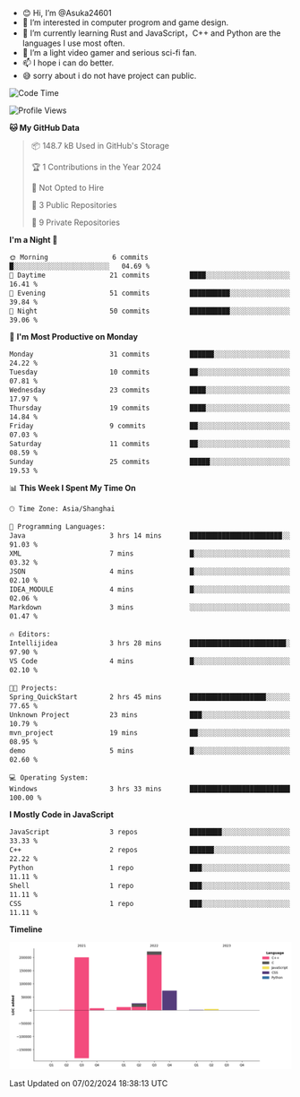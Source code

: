 - 😊 Hi, I’m @Asuka24601
- 👀 I’m interested in computer progrom and game design.
- 🌱 I’m currently learning Rust and JavaScript，C++ and Python are the languages I use most often.
- 💞️ I’m a light video gamer and serious sci-fi fan.
- 📫 I hope i can do better.
- 😅 sorry about i do not have project can public.

<!--START_SECTION:waka-->
![Code Time](http://img.shields.io/badge/Code%20Time-466%20hrs%2036%20mins-blue)

![Profile Views](http://img.shields.io/badge/Profile%20Views-0-blue)

**🐱 My GitHub Data** 

> 📦 148.7 kB Used in GitHub's Storage 
 > 
> 🏆 1 Contributions in the Year 2024
 > 
> 🚫 Not Opted to Hire
 > 
> 📜 3 Public Repositories 
 > 
> 🔑 9 Private Repositories 
 > 
**I'm a Night 🦉** 

```text
🌞 Morning                6 commits           █░░░░░░░░░░░░░░░░░░░░░░░░   04.69 % 
🌆 Daytime                21 commits          ████░░░░░░░░░░░░░░░░░░░░░   16.41 % 
🌃 Evening                51 commits          ██████████░░░░░░░░░░░░░░░   39.84 % 
🌙 Night                  50 commits          ██████████░░░░░░░░░░░░░░░   39.06 % 
```
📅 **I'm Most Productive on Monday** 

```text
Monday                   31 commits          ██████░░░░░░░░░░░░░░░░░░░   24.22 % 
Tuesday                  10 commits          ██░░░░░░░░░░░░░░░░░░░░░░░   07.81 % 
Wednesday                23 commits          ████░░░░░░░░░░░░░░░░░░░░░   17.97 % 
Thursday                 19 commits          ████░░░░░░░░░░░░░░░░░░░░░   14.84 % 
Friday                   9 commits           ██░░░░░░░░░░░░░░░░░░░░░░░   07.03 % 
Saturday                 11 commits          ██░░░░░░░░░░░░░░░░░░░░░░░   08.59 % 
Sunday                   25 commits          █████░░░░░░░░░░░░░░░░░░░░   19.53 % 
```


📊 **This Week I Spent My Time On** 

```text
🕑︎ Time Zone: Asia/Shanghai

💬 Programming Languages: 
Java                     3 hrs 14 mins       ███████████████████████░░   91.03 % 
XML                      7 mins              █░░░░░░░░░░░░░░░░░░░░░░░░   03.32 % 
JSON                     4 mins              █░░░░░░░░░░░░░░░░░░░░░░░░   02.10 % 
IDEA_MODULE              4 mins              █░░░░░░░░░░░░░░░░░░░░░░░░   02.06 % 
Markdown                 3 mins              ░░░░░░░░░░░░░░░░░░░░░░░░░   01.47 % 

🔥 Editors: 
Intellijidea             3 hrs 28 mins       ████████████████████████░   97.90 % 
VS Code                  4 mins              █░░░░░░░░░░░░░░░░░░░░░░░░   02.10 % 

🐱‍💻 Projects: 
Spring_QuickStart        2 hrs 45 mins       ███████████████████░░░░░░   77.65 % 
Unknown Project          23 mins             ███░░░░░░░░░░░░░░░░░░░░░░   10.79 % 
mvn_project              19 mins             ██░░░░░░░░░░░░░░░░░░░░░░░   08.95 % 
demo                     5 mins              █░░░░░░░░░░░░░░░░░░░░░░░░   02.60 % 

💻 Operating System: 
Windows                  3 hrs 33 mins       █████████████████████████   100.00 % 
```

**I Mostly Code in JavaScript** 

```text
JavaScript               3 repos             ████████░░░░░░░░░░░░░░░░░   33.33 % 
C++                      2 repos             ██████░░░░░░░░░░░░░░░░░░░   22.22 % 
Python                   1 repo              ███░░░░░░░░░░░░░░░░░░░░░░   11.11 % 
Shell                    1 repo              ███░░░░░░░░░░░░░░░░░░░░░░   11.11 % 
CSS                      1 repo              ███░░░░░░░░░░░░░░░░░░░░░░   11.11 % 
```



**Timeline**

![Lines of Code chart](https://raw.githubusercontent.com/Asuka24601/Asuka24601/main/assets/bar_graph.png)


 Last Updated on 07/02/2024 18:38:13 UTC
<!--END_SECTION:waka-->

